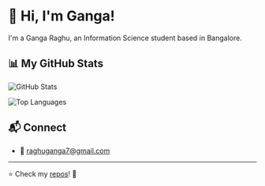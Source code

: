 # 👋 Hi, I'm Ganga!

I'm a Ganga Raghu, an Information Science student based in Bangalore.

## 📊 My GitHub Stats

![GitHub Stats](https://github-readme-stats.vercel.app/api?username=yourusername&show_icons=true&theme=dark&hide_border=true)

![Top Languages](https://github-readme-stats.vercel.app/api/top-langs/?username=yourusername&layout=compact&theme=dark&hide_border=true)


## 📬 Connect

- 📧 [raghuganga7@gmail.com](mailto:your.email@example.com)


---

⭐ Check my [repos](https://github.com/GRG127?tab=repositories)! 🚀


